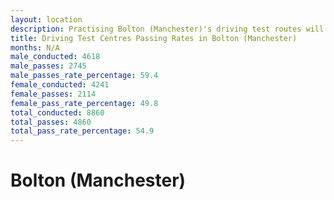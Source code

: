 ```yaml
---
layout: location
description: Practising Bolton (Manchester)'s driving test routes will help you become more confident in your gear-changing abilities.
title: Driving Test Centres Passing Rates in Bolton (Manchester)
months: N/A
male_conducted: 4618
male_passes: 2745
male_passes_rate_percentage: 59.4
female_conducted: 4241
female_passes: 2114
female_pass_rate_percentage: 49.8
total_conducted: 8860
total_passes: 4860
total_pass_rate_percentage: 54.9
---
```


# Bolton (Manchester)
